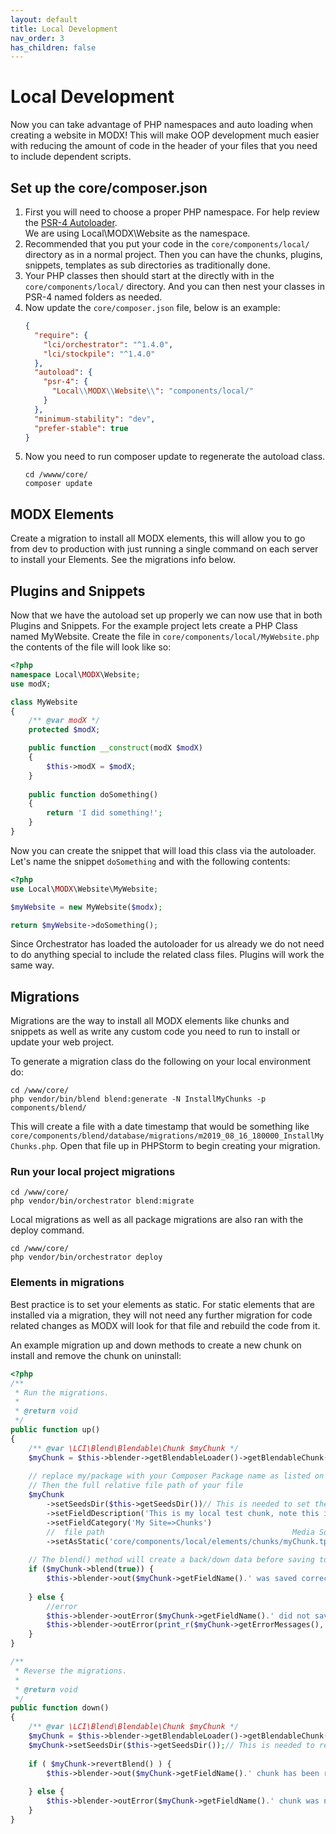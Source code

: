 ```yaml
---
layout: default
title: Local Development
nav_order: 3
has_children: false
---
```

# Local Development

Now you can take advantage of PHP namespaces and auto loading when creating a website in MODX! This will make OOP development 
much easier with reducing the amount of code in the header of your files that you need to include dependent scripts.

## Set up the core/composer.json

1. First you will need to choose a proper PHP namespace. For help review the [PSR-4 Autoloader](https://www.php-fig.org/psr/psr-4/).  
We are using Local\MODX\Website as the namespace.
2. Recommended that you put your code in the `core/components/local/` directory as in a normal project. Then you can have the 
chunks, plugins, snippets, templates as sub directories as traditionally done. 
3. Your PHP classes then should start at the directly with in the `core/components/local/` directory. And you can then 
nest your classes in PSR-4 named folders as needed.
4. Now update the `core/composer.json` file, below is an example:
    ```json
    {
      "require": {
        "lci/orchestrator": "^1.4.0",
        "lci/stockpile": "^1.4.0"
      },
      "autoload": {
        "psr-4": {
          "Local\\MODX\\Website\\": "components/local/"
        }
      },
      "minimum-stability": "dev",
      "prefer-stable": true
    }
    ```
5. Now you need to run composer update to regenerate the autoload class.
    ```
    cd /wwww/core/
    composer update
    ```
## MODX Elements

Create a migration to install all MODX elements, this will allow you to go from dev to production with just running a single
command on each server to install your Elements. See the migrations info below.

## Plugins and Snippets

Now that we have the autoload set up properly we can now use that in both Plugins and Snippets. For the example project 
lets create a PHP Class named MyWebsite. Create the file in `core/components/local/MyWebsite.php` the contents of the file
will look like so:
```php
<?php
namespace Local\MODX\Website;
use modX;

class MyWebsite
{
    /** @var modX */
    protected $modX;

    public function __construct(modX $modX) 
    {
        $this->modX = $modX;
    }
    
    public function doSomething()
    {
        return 'I did something!';
    }
}
```

Now you can create the snippet that will load this class via the autoloader. Let's name the snippet `doSomething` and with
the following contents:

```php
<?php
use Local\MODX\Website\MyWebsite;

$myWebsite = new MyWebsite($modx);

return $myWebsite->doSomething();
```

Since Orchestrator has loaded the autoloader for us already we do not need to do anything special to include the related class
files. Plugins will work the same way.


## Migrations

Migrations are the way to install all MODX elements like chunks and snippets as well as write any custom code you need to 
run to install or update your web project.

To generate a migration class do the following on your local environment do:

```
cd /www/core/
php vendor/bin/blend blend:generate -N InstallMyChunks -p components/blend/
```

This will create a file with a date timestamp that would be something like `core/components/blend/database/migrations/m2019_08_16_180000_InstallMyChunks.php`.
Open that file up in PHPStorm to begin creating your migration.

### Run your local project migrations 

```
cd /www/core/
php vendor/bin/orchestrator blend:migrate
``` 

Local migrations as well as all package migrations are also ran with the deploy command.

```
cd /www/core/
php vendor/bin/orchestrator deploy
``` 

### Elements in migrations

Best practice is to set your elements as static. For static elements that are installed via a migration, they will not 
need any further migration for code related changes as MODX will look for that file and rebuild the code from it.

An example migration up and down methods to create a new chunk on install and remove the chunk on uninstall:

```php
<?php
/**
 * Run the migrations.
 *
 * @return void
 */
public function up()
{
    /** @var \LCI\Blend\Blendable\Chunk $myChunk */
    $myChunk = $this->blender->getBlendableLoader()->getBlendableChunk('myChunk');
    
    // replace my/package with your Composer Package name as listed on your composer.json file
    // Then the full relative file path of your file
    $myChunk
        ->setSeedsDir($this->getSeedsDir())// This is needed to set the down() data
        ->setFieldDescription('This is my local test chunk, note this is limited to 255 or something')
        ->setFieldCategory('My Site=>Chunks')
        //  file path                                          Media Source name, assuming you do not change the default MODX file system media source:
        ->setAsStatic('core/components/local/elements/chunks/myChunk.tpl', 'filesystem');
    
    // The blend() method will create a back/down data before saving to allow for easy revert with the revertBlend method
    if ($myChunk->blend(true)) {
        $this->blender->out($myChunk->getFieldName().' was saved correctly');
    
    } else {
        //error
        $this->blender->outError($myChunk->getFieldName().' did not save correctly ');
        $this->blender->outError(print_r($myChunk->getErrorMessages(), true), \LCI\Blend\Blender::VERBOSITY_DEBUG);
    }
}

/**
 * Reverse the migrations.
 *
 * @return void
 */
public function down()
{
    /** @var \LCI\Blend\Blendable\Chunk $myChunk */
    $myChunk = $this->blender->getBlendableLoader()->getBlendableChunk('myChunk');
    $myChunk->setSeedsDir($this->getSeedsDir());// This is needed to retrieve the down data
    
    if ( $myChunk->revertBlend() ) {
        $this->blender->out($myChunk->getFieldName().' chunk has been reverted to '.$this->getSeedsDir());
    
    } else {
        $this->blender->outError($myChunk->getFieldName().' chunk was not reverted');
    }
}
```
